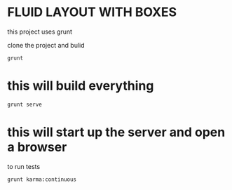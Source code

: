 FLUID LAYOUT WITH BOXES
========================
this project uses grunt

clone the project and bulid

```
grunt
```
this will build everything
========================
```
grunt serve 
```
this will start up the server and open a browser
========================
to run tests
```
grunt karma:continuous
```

